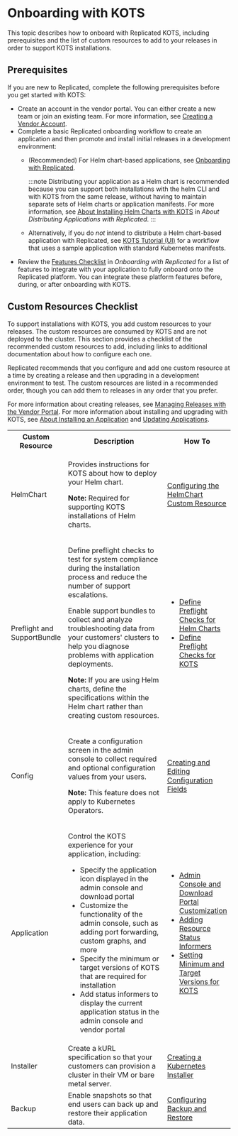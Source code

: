 # Onboarding with KOTS

This topic describes how to onboard with Replicated KOTS, including prerequisites and the list of custom resources to add to your releases in order to support KOTS installations.

## Prerequisites

If you are new to Replicated, complete the following prerequisites before you get started with KOTS:
* Create an account in the vendor portal. You can either create a new team or join an existing team. For more information, see [Creating a Vendor Account](vendor-portal-creating-account).
* Complete a basic Replicated onboarding workflow to create an application and then promote and install initial releases in a development environment: 
  * (Recommended) For Helm chart-based applications, see [Onboarding with Replicated](/vendor/replicated-onboarding).
  
    :::note
    Distributing your application as a Helm chart is recommended because you can support both installations with the helm CLI and with KOTS from the same release, without having to maintain separate sets of Helm charts or application manifests. For more information, see [About Installing Helm Charts with KOTS](/vendor/distributing-overview#about-installing-helm-charts-with-kots) in _About Distributing Applications with Replicated_.
    :::

  * Alternatively, if you do _not_ intend to distribute a Helm chart-based application with Replicated, see [KOTS Tutorial (UI)](tutorial-ui-setup) for a workflow that uses a sample application with standard Kubernetes manifests.
* Review the [Features Checklist](/vendor/replicated-onboarding#features-checklist) in _Onboarding with Replicated_ for a list of features to integrate with your application to fully onboard onto the Replicated platform. You can integrate these platform features before, during, or after onboarding with KOTS.

## Custom Resources Checklist

To support installations with KOTS, you add custom resources to your releases. The custom resources are consumed by KOTS and are not deployed to the cluster. This section provides a checklist of the recommended custom resources to add, including links to additional documentation about how to configure each one.

Replicated recommends that you configure and add one custom resource at a time by creating a release and then upgrading in a development environment to test. The custom resources are listed in a recommended order, though you can add them to releases in any order that you prefer.

For more information about creating releases, see [Managing Releases with the Vendor Portal](releases-creating-releases). For more information about installing and upgrading with KOTS, see [About Installing an Application](/enterprise/installing-overview) and [Updating Applications](/enterprise/updating-apps).

<table>
  <tr>
    <th width="25%">Custom Resource</th>
    <th width="50%">Description</th>
    <th width="25%">How To</th>
  </tr>
  <tr>
    <td>HelmChart</td>
    <td><p>Provides instructions for KOTS about how to deploy your Helm chart.</p><p><strong>Note:</strong> Required for supporting KOTS installations of Helm charts.</p></td>
    <td><a href="helm-native-v2-using">Configuring the HelmChart Custom Resource</a></td>
  </tr>
  <tr>
    <td>Preflight and SupportBundle</td>
    <td><p>Define preflight checks to test for system compliance during the installation process and reduce the number of support escalations.</p><p>Enable support bundles to collect and analyze troubleshooting data from your customers' clusters to help you diagnose problems with application deployments.</p><p><strong>Note:</strong> If you are using Helm charts, define the specifications within the Helm chart rather than creating custom resources.</p></td>
    <td>
      <ul>
        <li><a href="/vendor/preflight-helm-defining">Define Preflight Checks for Helm Charts</a></li>
        <li><a href="/vendor/preflight-kots-defining">Define Preflight Checks for KOTS</a></li>
      </ul>  
    </td>
  </tr>
  <tr>
  <td>Config</td>
    <td>
      <p>Create a configuration screen in the admin console to collect required and optional configuration values from your users.</p>
      <p><strong>Note:</strong> This feature does not apply to Kubernetes Operators.</p>
    </td>
    <td>
        <a href="/vendor/admin-console-customize-config-screen">Creating and Editing Configuration Fields</a>
    </td>
  </tr>
  <tr>
    <td>Application</td>
    <td><p>Control the KOTS experience for your application, including:</p>
    <ul>
      <li>Specify the application icon displayed in the admin console and download portal</li>
      <li>Customize the functionality of the admin console, such as adding port forwarding, custom graphs, and more</li>
      <li>Specify the minimum or target versions of KOTS that are required for installation</li>
      <li>Add status informers to display the current application status in the admin console and vendor portal</li>
    </ul>  
    </td>
    <td>
      <ul>
        <li><a href="admin-console-customize-app-icon">Admin Console and Download Portal Customization</a></li>
        <li><a href="admin-console-display-app-status">Adding Resource Status Informers</a></li>
        <li><a href="packaging-kots-versions">Setting Minimum and Target Versions for KOTS</a></li>
      </ul>
    </td>  
  </tr>
  <tr>
    <td>Installer</td>
    <td>Create a kURL specification so that your customers can provision a cluster in their VM or bare metal server.</td>
    <td><a href="packaging-embedded-kubernetes">Creating a Kubernetes Installer</a></td>
  </tr>
  <tr>
    <td>Backup</td>
    <td>Enable snapshots so that end users can back up and restore their application data.</td>
    <td>
      <a href="snapshots-configuring-backups">Configuring Backup and Restore</a>
    </td>
  </tr>
</table>